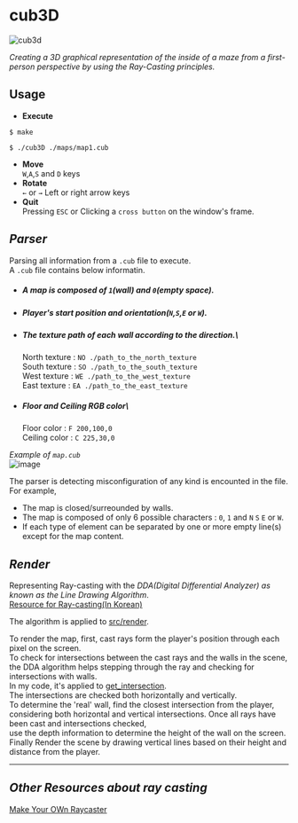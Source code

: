 # cub3D
![cub3d](https://github.com/eunbi0308/cub3d/assets/80834766/9df0df75-1788-4c75-8a53-e438f2450d7d)

*Creating a 3D graphical representation of the inside of a maze from a first-person perspective by using the Ray-Casting principles.*

## Usage
- **Execute**
```
$ make
```
```
$ ./cub3D ./maps/map1.cub
```
- **Move** \
`W`,`A`,`S` and `D` keys
- **Rotate** \
`←` or `→` Left or right arrow keys
- **Quit** \
Pressing `ESC` or Clicking a `cross button` on the window's frame.

## *Parser*
Parsing all information from a `.cub` file to execute.\
A `.cub` file contains below informatin.
  - ##### A map is composed of `1`(wall) and `0`(empty space).
  - ##### Player's start position and orientation(`N`,`S`,`E` or `W`).
  - ##### The texture path of each wall according to the direction.\
    North texture : `NO ./path_to_the_north_texture`\
    South texture : `SO ./path_to_the_south_texture`\
    West texture  : `WE ./path_to_the_west_texture`\
    East texture  : `EA ./path_to_the_east_texture`
  - ##### Floor and Ceiling RGB color\
    Floor color : `F 200,100,0`\
    Ceiling color : `C 225,30,0`
    
*Example of `map.cub`* \
![image](https://github.com/eunbi0308/cub3d/assets/80834766/903eb2c1-4148-474a-b523-3808f2c22738)

The parser is detecting misconfiguration of any kind is encounted in the file. For example,
- The map is closed/surreounded by walls.
- The map is composed of only 6 possible characters : `0`, `1` and `N` `S` `E` or `W`.
- If each type of element can be separated by one or more empty line(s) except for the map content.

## *Render*
Representing Ray-casting with the *DDA(Digital Differential Analyzer) as known as the Line Drawing Algorithm*.\
[Resource for Ray-casting(In Korean)](https://github.com/mathreboot/raycast)

The algorithm is applied to [src/render](src/render).

To render the map, first, cast rays form the player's position through each pixel on the screen.\
To check for intersections between the cast rays and the walls in the scene,\
the DDA algorithm helps stepping through the ray and checking for intersections with walls.\
In my code, it's applied to [get_intersection](src/render/ray_casting.c).\
The intersections are checked both horizontally and vertically. \
To determine the 'real' wall, find the closest intersection from the player, \
considering both horizontal and vertical intersections. Once all rays have been cast and intersections checked, \
use the depth information to determine the height of the wall on the screen.\
Finally Render the scene by drawing vertical lines based on their height and distance from the player.

---
## *Other Resources about ray casting*
[Make Your OWn Raycaster](https://youtu.be/gYRrGTC7GtA?feature=shared)

